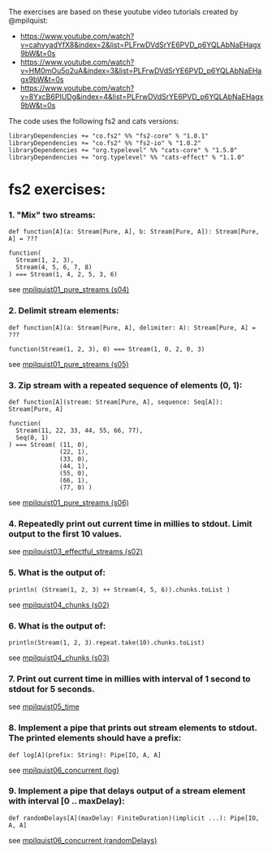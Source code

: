 The exercises are based on these youtube video tutorials created by @mpilquist:
- https://www.youtube.com/watch?v=cahvyadYfX8&index=2&list=PLFrwDVdSrYE6PVD_p6YQLAbNaEHagx9bW&t=0s
- https://www.youtube.com/watch?v=HM0mOu5o2uA&index=3&list=PLFrwDVdSrYE6PVD_p6YQLAbNaEHagx9bW&t=0s
- https://www.youtube.com/watch?v=8YxcB6PIUDg&index=4&list=PLFrwDVdSrYE6PVD_p6YQLAbNaEHagx9bW&t=0s

The code uses the following fs2 and cats versions:
```
libraryDependencies += "co.fs2" %% "fs2-core" % "1.0.1"
libraryDependencies += "co.fs2" %% "fs2-io" % "1.0.2"
libraryDependencies += "org.typelevel" %% "cats-core" % "1.5.0"
libraryDependencies += "org.typelevel" %% "cats-effect" % "1.1.0"
```
# fs2 exercises:

### 1. "Mix" two streams:
```
def function[A](a: Stream[Pure, A], b: Stream[Pure, A]): Stream[Pure, A] = ???

function(
  Stream(1, 2, 3),
  Stream(4, 5, 6, 7, 8)
) === Stream(1, 4, 2, 5, 3, 6)
```
see [mpilquist01_pure_streams (s04)](src/main/scala/io/parseq/examples/fs2/mpilquist01_pure_streams.scala)

### 2. Delimit stream elements:
```
def function[A](a: Stream[Pure, A], delimiter: A): Stream[Pure, A] = ???

function(Stream(1, 2, 3), 0) === Stream(1, 0, 2, 0, 3)
```
see [mpilquist01_pure_streams (s05)](src/main/scala/io/parseq/examples/fs2/mpilquist01_pure_streams)

### 3. Zip stream with a repeated sequence of elements (0, 1):
```
def function[A](stream: Stream[Pure, A], sequence: Seq[A]): Stream[Pure, A]

function(
  Stream(11, 22, 33, 44, 55, 66, 77),
  Seq(0, 1)
) === Stream( (11, 0),
              (22, 1),
              (33, 0),
              (44, 1),
              (55, 0),
              (66, 1),
              (77, 0) )
```
see [mpilquist01_pure_streams (s06)](src/main/scala/io/parseq/examples/fs2/mpilquist01_pure_streams)

### 4. Repeatedly print out current time in millies to stdout. Limit output to the first 10 values.
see [mpilquist03_effectful_streams (s02)](src/main/scala/io/parseq/examples/fs2/mpilquist03_effectful_streams)

### 5. What is the output of:
```
println( (Stream(1, 2, 3) ++ Stream(4, 5, 6)).chunks.toList )
```
see [mpilquist04_chunks (s02)](src/main/scala/io/parseq/examples/fs2/mpilquist04_chunks)

### 6. What is the output of:
```
println(Stream(1, 2, 3).repeat.take(10).chunks.toList)
```
see [mpilquist04_chunks (s03)](src/main/scala/io/parseq/examples/fs2/mpilquist04_chunks)

### 7. Print out current time in millies with interval of 1 second to stdout for 5 seconds.
see [mpilquist05_time](src/main/scala/io/parseq/examples/fs2/mpilquist05_time)

### 8. Implement a pipe that prints out stream elements to stdout. The printed elements should have a prefix:
```
def log[A](prefix: String): Pipe[IO, A, A]
```
see [mpilquist06_concurrent (log)](src/main/scala/io/parseq/examples/fs2/mpilquist06_concurrent)

### 9. Implement a pipe that delays output of a stream element with interval [0 .. maxDelay):
```
def randomDelays[A](maxDelay: FiniteDuration)(implicit ...): Pipe[IO, A, A]
```
see [mpilquist06_concurrent (randomDelays)](src/main/scala/io/parseq/examples/fs2/mpilquist06_concurrent)

